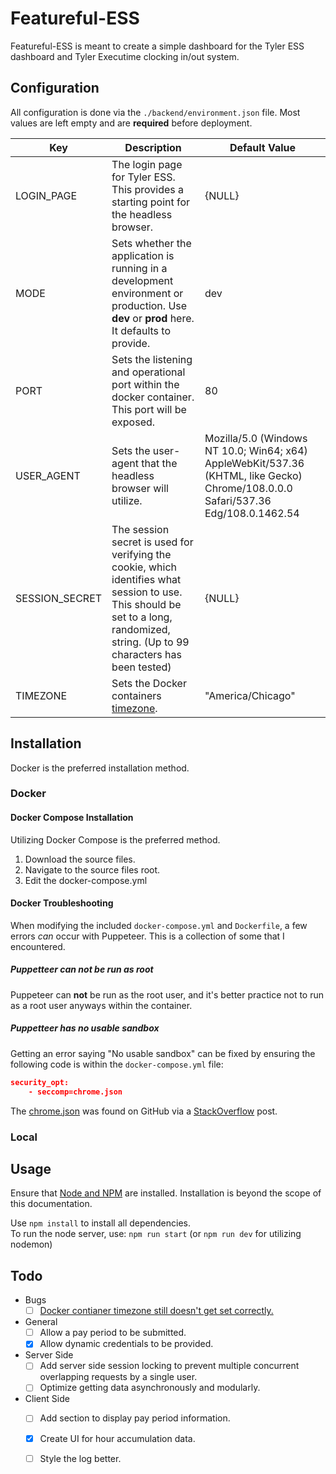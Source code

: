 # Featureful-ESS

Featureful-ESS is meant to create a simple dashboard for the Tyler ESS dashboard and Tyler Executime clocking in/out system.

## Configuration

All configuration is done via the ```./backend/environment.json``` file.
Most values are left empty and are **required** before deployment.

| Key | Description | Default Value |
| --- | --- | --- |
| LOGIN_PAGE | The login page for Tyler ESS. This provides a starting point for the headless browser. | {NULL} |
| MODE | Sets whether the application is running in a development environment or production. Use **dev** or **prod** here. It defaults to provide. | dev |
| PORT | Sets the listening and operational port within the docker container. This port will be exposed. | 80 |
| USER_AGENT | Sets the user-agent that the headless browser will utilize. | Mozilla/5.0 (Windows NT 10.0; Win64; x64) AppleWebKit/537.36 (KHTML, like Gecko) Chrome/108.0.0.0 Safari/537.36 Edg/108.0.1462.54 |
| SESSION_SECRET | The session secret is used for verifying the cookie, which identifies what session to use. This should be set to a long, randomized, string. (Up to 99 characters has been tested) | {NULL} |
| TIMEZONE | Sets the Docker containers [timezone](https://en.wikipedia.org/wiki/List_of_tz_database_time_zones#List). | "America/Chicago" |

## Installation

Docker is the preferred installation method.

### Docker

#### Docker Compose Installation

Utilizing Docker Compose is the preferred method.

1. Download the source files.
2. Navigate to the source files root.
3. Edit the docker-compose.yml

#### Docker Troubleshooting

When modifying the included ```docker-compose.yml``` and ```Dockerfile```, a few errors *can* occur with Puppeteer. This is a collection of some that I encountered.

##### Puppetteer can not be run as root

Puppeteer can **not** be run as the root user, and it's better practice not to run as a root user anyways within the container.

##### Puppetteer has no usable sandbox

Getting an error saying "No usable sandbox" can be fixed by ensuring the following code is within the ```docker-compose.yml``` file:

```json
security_opt: 
    - seccomp=chrome.json
```

The [chrome.json](https://github.com/jessfraz/dotfiles/blob/master/etc/docker/seccomp/chrome.json) was found on GitHub via a [StackOverflow](https://stackoverflow.com/questions/62345581/node-js-puppeteer-on-docker-no-usable-sandbox) post.

### Local

## Usage

Ensure that [Node and NPM](https://docs.npmjs.com/downloading-and-installing-node-js-and-npm) are installed. Installation is beyond the scope of this documentation.

Use ```npm install``` to install all dependencies.  
To run the node server, use: ```npm run start``` (or ```npm run dev``` for utilizing nodemon)

## Todo

- Bugs
    - [ ] [Docker contianer timezone still doesn't get set correctly.](https://github.com/JadinHeaston/F-ESS/issues/1)
- General
    - [ ] Allow a pay period to be submitted.
    - [X] Allow dynamic credentials to be provided.
- Server Side
    - [ ] Add server side session locking to prevent multiple concurrent overlapping requests by a single user.
    - [ ] Optimize getting data asynchronously and modularly.
- Client Side
    - [ ] Add section to display pay period information.
    - [X] Create UI for hour accumulation data.
    - [ ] Style the log better.

